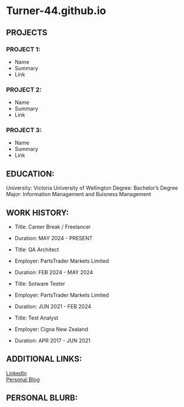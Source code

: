 # Turner-44.github.io

## PROJECTS

### PROJECT 1: 
- Name
- Summary
- Link

### PROJECT 2: 
- Name
- Summary
- Link

### PROJECT 3:
- Name
- Summary
- Link

## EDUCATION: 
University: Victoria University of Wellington
Degree: Bachelor’s Degree 
Major: Information Management and Buisness Management

## WORK HISTORY: 
- Title: Career Break / Freelancer
- Duration: MAY 2024 - PRESENT

- Title: QA Architect
- Employer: PartsTrader Markets Limited
- Duration: FEB 2024 - MAY 2024

- Title: Sotware Tester
- Employer: PartsTrader Markets Limited
- Duration: JUN 2021 - FEB 2024

- Title: Test Analyst
- Employer: Cigna New Zealand
- Duration: APR 2017 - JUN 2021


## ADDITIONAL LINKS:
[LinkedIn](https://www.linkedin.com/in/matthewwilliamturner)  
[Personal Blog](https://www.becomingmatthew.com)

## PERSONAL BLURB:

